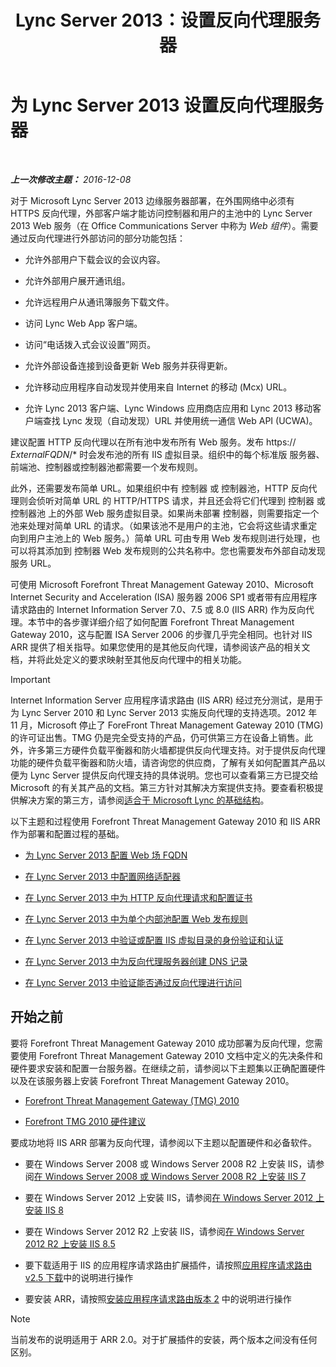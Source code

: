 ﻿---
title: Lync Server 2013：设置反向代理服务器
TOCTitle: 设置反向代理服务器
ms:assetid: 00bc138a-243f-4389-bfa5-9c62fcc95132
ms:mtpsurl: https://technet.microsoft.com/zh-cn/library/Gg398069(v=OCS.15)
ms:contentKeyID: 49311801
ms.date: 12/10/2016
mtps_version: v=OCS.15
ms.translationtype: HT
---

# 为 Lync Server 2013 设置反向代理服务器

 

_**上一次修改主题：** 2016-12-08_

对于 Microsoft Lync Server 2013 边缘服务器部署，在外围网络中必须有 HTTPS 反向代理，外部客户端才能访问控制器和用户的主池中的 Lync Server 2013 Web 服务（在 Office Communications Server 中称为 *Web 组件*）。需要通过反向代理进行外部访问的部分功能包括：

  - 允许外部用户下载会议的会议内容。

  - 允许外部用户展开通讯组。

  - 允许远程用户从通讯簿服务下载文件。

  - 访问 Lync Web App 客户端。

  - 访问“电话拨入式会议设置”网页。

  - 允许外部设备连接到设备更新 Web 服务并获得更新。

  - 允许移动应用程序自动发现并使用来自 Internet 的移动 (Mcx) URL。

  - 允许 Lync 2013 客户端、Lync Windows 应用商店应用和 Lync 2013 移动客户端查找 Lync 发现（自动发现）URL 并使用统一通信 Web API (UCWA)。

建议配置 HTTP 反向代理以在所有池中发布所有 Web 服务。发布 https:// *ExternalFQDN*/\* 时会发布池的所有 IIS 虚拟目录。组织中的每个标准版 服务器、前端池、控制器或控制器池都需要一个发布规则。

此外，还需要发布简单 URL。如果组织中有 控制器 或 控制器池，HTTP 反向代理则会侦听对简单 URL 的 HTTP/HTTPS 请求，并且还会将它们代理到 控制器 或 控制器池 上的外部 Web 服务虚拟目录。如果尚未部署 控制器，则需要指定一个池来处理对简单 URL 的请求。（如果该池不是用户的主池，它会将这些请求重定向到用户主池上的 Web 服务。）简单 URL 可由专用 Web 发布规则进行处理，也可以将其添加到 控制器 Web 发布规则的公共名称中。您也需要发布外部自动发现服务 URL。

可使用 Microsoft Forefront Threat Management Gateway 2010、Microsoft Internet Security and Acceleration (ISA) 服务器 2006 SP1 或者带有应用程序请求路由的 Internet Information Server 7.0、7.5 或 8.0 (IIS ARR) 作为反向代理。本节中的各步骤详细介绍了如何配置 Forefront Threat Management Gateway 2010，这与配置 ISA Server 2006 的步骤几乎完全相同。也针对 IIS ARR 提供了相关指导。如果您使用的是其他反向代理，请参阅该产品的相关文档，并将此处定义的要求映射至其他反向代理中的相关功能。

> [!IMPORTANT]
> Internet Information Server 应用程序请求路由 (IIS ARR) 经过充分测试，是用于为 Lync Server 2010 和 Lync Server 2013 实施反向代理的支持选项。2012 年 11 月，Microsoft 停止了 ForeFront Threat Management Gateway 2010 (TMG) 的许可证出售。TMG 仍是完全受支持的产品，仍可供第三方在设备上销售。此外，许多第三方硬件负载平衡器和防火墙都提供反向代理支持。对于提供反向代理功能的硬件负载平衡器和防火墙，请咨询您的供应商，了解有关如何配置其产品以便为 Lync Server 提供反向代理支持的具体说明。您也可以查看第三方已提交给 Microsoft 的有关其产品的文档。第三方针对其解决方案提供支持。要查看积极提供解决方案的第三方，请参阅<a href="http://go.microsoft.com/fwlink/?linkid=268730">适合于 Microsoft Lync 的基础结构</a>。


以下主题和过程使用 Forefront Threat Management Gateway 2010 和 IIS ARR 作为部署和配置过程的基础。

  - [为 Lync Server 2013 配置 Web 场 FQDN](lync-server-2013-configure-web-farm-fqdns.md)

  - [在 Lync Server 2013 中配置网络适配器](lync-server-2013-configure-network-adapters.md)

  - [在 Lync Server 2013 中为 HTTP 反向代理请求和配置证书](lync-server-2013-request-and-configure-a-certificate-for-your-reverse-http-proxy.md)

  - [在 Lync Server 2013 中为单个内部池配置 Web 发布规则](lync-server-2013-configure-web-publishing-rules-for-a-single-internal-pool.md)

  - [在 Lync Server 2013 中验证或配置 IIS 虚拟目录的身份验证和认证](lync-server-2013-verify-or-configure-authentication-and-certification-on-iis-virtual-directories.md)

  - [在 Lync Server 2013 中为反向代理服务器创建 DNS 记录](lync-server-2013-create-dns-records-for-reverse-proxy-servers.md)

  - [在 Lync Server 2013 中验证能否通过反向代理进行访问](lync-server-2013-verify-access-through-your-reverse-proxy.md)

## 开始之前

要将 Forefront Threat Management Gateway 2010 成功部署为反向代理，您需要使用 Forefront Threat Management Gateway 2010 文档中定义的先决条件和硬件要求安装和配置一台服务器。在继续之前，请参阅以下主题集以正确配置硬件以及在该服务器上安装 Forefront Threat Management Gateway 2010。

  - [Forefront Threat Management Gateway (TMG) 2010](http://go.microsoft.com/fwlink/?linkid=291292)

  - [Forefront TMG 2010 硬件建议](http://go.microsoft.com/fwlink/?linkid=291293)

要成功地将 IIS ARR 部署为反向代理，请参阅以下主题以配置硬件和必备软件。

  - 要在 Windows Server 2008 或 Windows Server 2008 R2 上安装 IIS，请参阅[在 Windows Server 2008 或 Windows Server 2008 R2 上安装 IIS 7](http://go.microsoft.com/fwlink/?linkid=291296)

  - 要在 Windows Server 2012 上安装 IIS，请参阅[在 Windows Server 2012 上安装 IIS 8](http://go.microsoft.com/fwlink/?linkid=291297)

  - 要在 Windows Server 2012 R2 上安装 IIS，请参阅[在 Windows Server 2012 R2 上安装 IIS 8.5](http://go.microsoft.com/fwlink/?linkid=330687)

  - 要下载适用于 IIS 的应用程序请求路由扩展插件，请按照[应用程序请求路由 v2.5 下载](http://go.microsoft.com/fwlink/?linkid=291298)中的说明进行操作

  - 要安装 ARR，请按照[安装应用程序请求路由版本 2](http://go.microsoft.com/fwlink/?linkid=291299) 中的说明进行操作
    
> [!NOTE]
> 当前发布的说明适用于 ARR 2.0。对于扩展插件的安装，两个版本之间没有任何区别。

